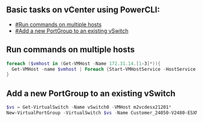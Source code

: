 ## Basic tasks on vCenter using PowerCLI:

* [#Run commands on multiple hosts](#Run-commands-on-multiple-hosts)
* [#Add a new PortGroup to an existing vSwitch](#Add-a-new-PortGroup-to-an-existing-vSwitch)


## Run commands on multiple hosts
```powershell
foreach ($vmhost in (Get-VMHost -Name 172.31.14.[1-3]*)){
  Get-VMHost -name $vmhost | Foreach {Start-VMHostService -HostService ($_ | Get-VMHostService | Where { $_.Key -eq "TSM-SSH"} )}
} 
```

## Add a new PortGroup to an existing vSwitch
```powershell
$vs = Get-VirtualSwitch -Name vSwitch0 -VMHost m2vcdesx21201*
New-VirtualPortGroup -VirtualSwitch $vs -Name Customer_24050-V2480-ESXManagement-MXVLN12521001  -VLanID 2480
```

